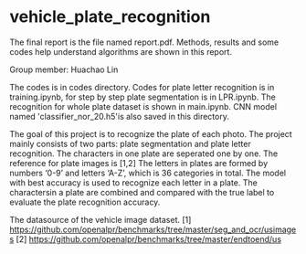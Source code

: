 # vehicle_plate_recognition

The final report is the file named report.pdf. Methods, results and some codes help understand algorithms are shown in this report.

Group member: Huachao Lin

The codes is in codes directory. Codes for plate letter recognition is in training.ipynb, for step by step plate segmentation is in LPR.ipynb. The recognition for whole plate dataset is shown in main.ipynb. CNN model named 'classifier_nor_20.h5'is also saved in this directory.

The goal of this project is to recognize the plate of each photo. The project mainly consists of two parts: plate segmentation and plate letter recognition. The characters in one plate are seperated one by one. The reference for plate images is [1,2] The letters in plates are formed by numbers ‘0-9’ and letters ‘A-Z’, which is 36 categories in total. The model with best accuracy is used to recognize each letter in a plate. The charactersin a plate are combined and compared with the true label to evaluate the plate recognition accuracy. 


The datasource of the vehicle image dataset.
[1] https://github.com/openalpr/benchmarks/tree/master/seg_and_ocr/usimages
[2] https://github.com/openalpr/benchmarks/tree/master/endtoend/us
